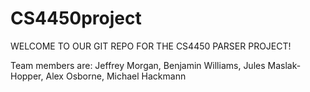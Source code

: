 # CS4450project
WELCOME TO OUR GIT REPO FOR THE CS4450 PARSER PROJECT!

Team members are: Jeffrey Morgan, Benjamin Williams, Jules Maslak-Hopper, Alex Osborne, Michael Hackmann
